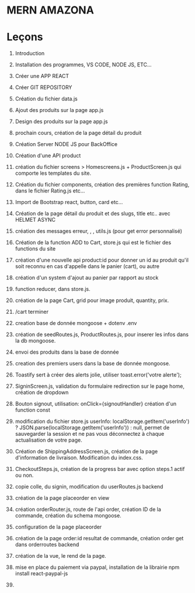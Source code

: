 # MERN AMAZONA

# Leçons

1. Introduction
2. Installation des programmes, VS CODE, NODE JS, ETC...
3. Créer une APP REACT
4. Créer GIT REPOSITORY
5. Création du fichier data.js
6. Ajout des produits sur la page app.js
7. Design des produits sur la page app.js
8. prochain cours, création de la page détail du produit

9. Création Server NODE JS pour BackOffice
10. Création d'une API product
11. création du fichier screens > Homescreens.js + ProductScreen.js
    qui comporte les templates du site.
12. Création du fichier components, création des premières function Rating, dans le fichier Rating.js etc...
13. Import de Bootstrap react, button, card etc...
14. Création de la page détail du produit et des slugs, title etc.. avec HELMET ASYNC
15. création des messages erreur, <Alert>, <MessageBox>, utils.js (pour get error personnalisé)
16. Création de la function ADD to Cart, store.js qui est le fichier des functions du site

17. création d'une nouvelle api product:id pour donner un id au produit qu'il soit reconnu en cas d'appelle dans le panier (cart), ou autre
18. création d'un system d'ajout au panier par rapport au stock
19. function reducer, dans store.js.
20. création de la page Cart, grid pour image produit, quantity, prix.
21. /cart terminer
22. creation base de donnée mongoose + dotenv .env
23. création de seedRoutes.js, ProductRoutes.js, pour inserer les infos dans la db mongoose.
24. envoi des produits dans la base de donnée
25. creation des premiers users dans la base de donnée mongoose.
26. Toastify sert à créer des alerts jolie, utiliser toast.error('votre alerte');
27. SigninScreen.js, validation du formulaire redirection sur le page home, création de dropdown
28. Bouton signout, utilisation: onClick={signoutHandler} création d'un function const
29. modification du fichier store.js userInfo: localStorage.getItem('userInfo')
    ? JSON.parse(localStorage.getItem('userInfo'))
    : null, permet de sauvegarder la session et ne pas vous déconnectez à chaque actualisation de votre page.
30. Création de ShippingAddressScreen.js, création de la page d'information de livraison. Modification du index.css.
31. CheckoutSteps.js, création de la progress bar avec option steps.1 actif ou non.
32. copie colle, du signin, modification du userRoutes.js backend
33. création de la page placeorder en view
34. création orderRouter.js, route de l'api order, création ID de la commande, création du schema mongoose.
35. configuration de la page placeorder
36. création de la page order:id resultat de commande, création order get dans orderroutes backend
37. création de la vue, le rend de la page.
38. mise en place du paiement via paypal, installation de la librairie npm install react-paypal-js
39.
